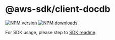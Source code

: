 # @aws-sdk/client-docdb

[![NPM version](https://img.shields.io/npm/v/@aws-sdk/client-docdb/rc.svg)](https://www.npmjs.com/package/@aws-sdk/client-docdb)
[![NPM downloads](https://img.shields.io/npm/dm/@aws-sdk/client-docdb.svg)](https://www.npmjs.com/package/@aws-sdk/client-docdb)

For SDK usage, please step to [SDK readme](https://github.com/aws/aws-sdk-js-v3).
